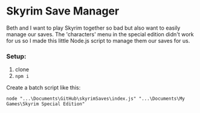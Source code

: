# Skyrim Save Manager

Beth and I want to play Skyrim together so bad but also want to easily manage our saves. The 'characters' menu in the special edition didn't work for us so I made this little Node.js script to manage them our saves for us.

### Setup:

1. clone
2. `npm i`

Create a batch script like this:

```
node "...\Documents\GitHub\skyrimSaves\index.js" "...\Documents\My Games\Skyrim Special Edition"
```